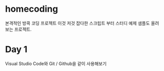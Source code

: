 # homecoding
본격적인 방콕 코딩 프로젝트 
이것 저것 잡다한 스크립트 부터 스터디 예제 샘플도 올려 보는 프로젝트.

# Day 1
Visual Studio Code와 Git / Github을 같이 사용해보기

